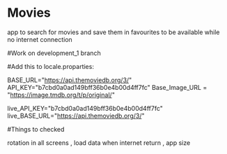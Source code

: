 # Movies
app to search for movies and save them in favourites to be available while no internet connection 

#Work on development_1 branch

#Add this to locale.proparties:  

BASE_URL="https://api.themoviedb.org/3/"
API_KEY="b7cbd0a0ad149bff36b0e4b00d4ff7fc"
Base_Image_URL = "https://image.tmdb.org/t/p/original/"

live_API_KEY="b7cbd0a0ad149bff36b0e4b00d4ff7fc"
live_BASE_URL="https://api.themoviedb.org/3/"

#Things to checked 

rotation in all screens , 
load data when internet return , 
app size 

